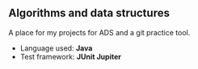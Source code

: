 ## Algorithms and data structures

A place for my projects for ADS and a git practice tool.

* Language used: **Java**
* Test framework: **JUnit Jupiter**
